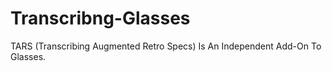 # Transcribng-Glasses
TARS (Transcribing Augmented Retro Specs) Is An Independent Add-On To Glasses.
